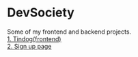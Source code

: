 # DevSociety
Some of my frontend and backend projects.</br>
[1. Tindog(frontend)](https://25315.github.io/Tindog.github.io/)</br>
[2. Sign up page](https://thawing-crag-23129.herokuapp.com/)</br>
